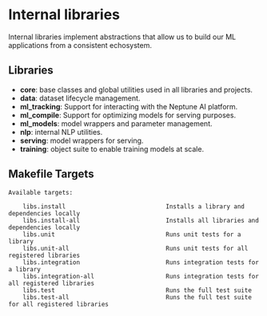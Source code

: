 # Internal libraries

Internal libraries implement abstractions that allow us to build our ML applications from a consistent echosystem.

## Libraries

- **core**: base classes and global utilities used in all libraries and projects.
- **data**: dataset lifecycle management.
- **ml_tracking**: Support for interacting with the Neptune AI platform.
- **ml_compile**: Support for optimizing models for serving purposes.
- **ml_models**: model wrappers and parameter management.
- **nlp**: internal NLP utilities.
- **serving**: model wrappers for serving.
- **training**: object suite to enable training models at scale.

## Makefile Targets

```text
Available targets:

    libs.install                            Installs a library and dependencies locally
    libs.install-all                        Installs all libraries and dependencies locally
    libs.unit                               Runs unit tests for a library
    libs.unit-all                           Runs unit tests for all registered libraries
    libs.integration                        Runs integration tests for a library
    libs.integration-all                    Runs integration tests for all registered libraries
    libs.test                               Runs the full test suite
    libs.test-all                           Runs the full test suite for all registered libraries
    

```
